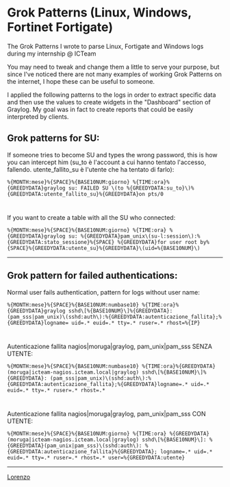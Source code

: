 # Grok Patterns (Linux, Windows, Fortinet Fortigate)
The Grok Patterns I wrote to parse Linux, Fortigate and Windows logs during my internship @ ICTeam

You may need to tweak and change them a little to serve your purpose, but since I've noticed there are not many examples of working Grok Patterns on the internet, I hope these can be useful to someone.

I applied the following patterns to the logs in order to extract specific data and then use the values to create widgets in the "Dashboard" section of Graylog. My goal was in fact to create reports that could be easily interpreted by clients.

## Grok patterns for SU:

If someone tries to become SU and types the wrong password, this is how you can intercept him (su_to è l'account a cui hanno tentato l'accesso, fallendo. utente_fallito_su è l'utente che ha tentato di farlo):

```%{MONTH:mese}%{SPACE}%{BASE10NUM:giorno} %{TIME:ora}%{GREEDYDATA}graylog su: FAILED SU \(to %{GREEDYDATA:su_to}\)%{GREEDYDATA:utente_fallito_su}%{GREEDYDATA}on pts/0```
#
If you want to create a table with all the SU who connected:

```%{MONTH:mese}%{SPACE}%{BASE10NUM:giorno} %{TIME:ora} %{GREEDYDATA}graylog su: %{GREEDYDATA}pam_unix\(su-l:session\):%{GREEDYDATA:stato_sessione}%{SPACE} %{GREEDYDATA}for user root by%{SPACE}%{GREEDYDATA:utente_su}%{GREEDYDATA}\(uid=%{BASE10NUM}\)```
____

## Grok pattern for failed authentications:

Normal user fails authentication, pattern for logs without user name:

```%{MONTH:mese}%{SPACE}%{BASE10NUM:numbase10} %{TIME:ora}%{GREEDYDATA}graylog sshd\[%{BASE10NUM}\]%{GREEDYDATA}: (pam_sss|pam_unix)\(sshd:auth\):%{GREEDYDATA:autenticazione_fallita};%{GREEDYDATA}logname= uid=.* euid=.* tty=.* ruser=.* rhost=%{IP}```
#
Autenticazione fallita nagios|moruga|graylog, pam_unix|pam_sss SENZA UTENTE:

```%{MONTH:mese}%{SPACE}%{BASE10NUM:numbase10} %{TIME:ora}%{GREEDYDATA}(moruga|icteam-nagios.icteam.local|graylog) sshd\[%{BASE10NUM}\]%{GREEDYDATA}: (pam_sss|pam_unix)\(sshd:auth\):%{GREEDYDATA:autenticazione_fallita};%{GREEDYDATA}logname=.* uid=.* euid=.* tty=.* ruser=.* rhost=.*```
#
Autenticazione fallita nagios|moruga|graylog, pam_unix|pam_sss CON UTENTE:

```%{MONTH:mese}%{SPACE}%{BASE10NUM:giorno} %{TIME:ora} %{GREEDYDATA}(moruga|icteam-nagios.icteam.local|graylog) sshd\[%{BASE10NUM}\]: %{GREEDYDATA}(pam_unix|pam_sss)\(sshd:auth\): %{GREEDYDATA:autenticazione_fallita}%{GREEDYDATA}; logname=.* uid=.* euid=.* tty=.* ruser=.* rhost=.* user=%{GREEDYDATA:utente}```
____

[Lorenzo](https://www.linkedin.com/in/lorenzomagni97/)

